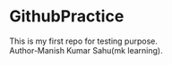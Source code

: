 # GithubPractice
This is my first repo for testing purpose.
<br>
Author-Manish Kumar Sahu(mk learning).
